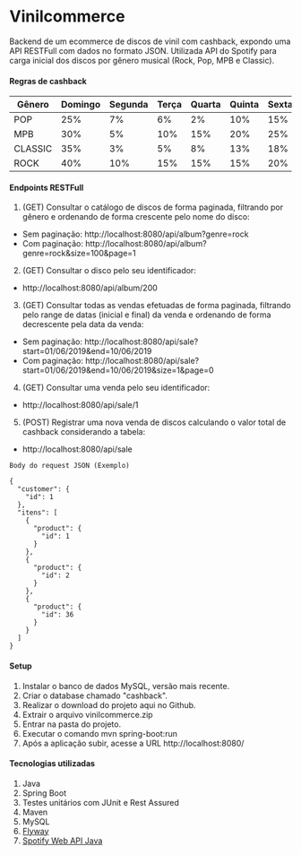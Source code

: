 # Vinilcommerce

Backend de um ecommerce de discos de vinil com cashback, expondo uma API RESTFull com dados no formato JSON. 
Utilizada API do Spotify para carga inicial dos discos por gênero musical (Rock, Pop, MPB e Classic).

#### Regras de cashback

| Gênero  | Domingo | Segunda | Terça | Quarta | Quinta | Sexta | Sábado |
|---------|---------|---------|-------|--------|--------|-------|--------|
| POP     | 25%     | 7%      | 6%    | 2%     | 10%    | 15%   | 20%    |
| MPB     | 30%     | 5%      | 10%   | 15%    | 20%    | 25%   | 30%    |
| CLASSIC | 35%     | 3%      | 5%    | 8%     | 13%    | 18%   | 25%    |
| ROCK    | 40%     | 10%     | 15%   | 15%    | 15%    | 20%   | 40%    |

  #### Endpoints RESTFull
  1. (GET) Consultar o catálogo de discos de forma paginada, filtrando por gênero e
  ordenando de forma crescente pelo nome do disco:   
   - Sem paginação: http://localhost:8080/api/album?genre=rock
   - Com paginação: http://localhost:8080/api/album?genre=rock&size=100&page=1

  2. (GET) Consultar o disco pelo seu identificador: 
   - http://localhost:8080/api/album/200

  3. (GET) Consultar todas as vendas efetuadas de forma paginada, filtrando pelo range
  de datas (inicial e final) da venda e ordenando de forma decrescente pela
  data da venda:    
   - Sem paginação: http://localhost:8080/api/sale?start=01/06/2019&end=10/06/2019
   - Com paginação: http://localhost:8080/api/sale?start=01/06/2019&end=10/06/2019&size=1&page=0

  4. (GET) Consultar uma venda pelo seu identificador: 
   - http://localhost:8080/api/sale/1

  5. (POST) Registrar uma nova venda de discos calculando o valor total de cashback
  considerando a tabela: 
   - http://localhost:8080/api/sale
    
    Body do request JSON (Exemplo)
    
    {
      "customer": {
        "id": 1
      },
      "itens": [
        {
          "product": {
            "id": 1
          }
        },
        {
          "product": {
            "id": 2
          }
        },
        {
          "product": {
            "id": 36
          }
        }
      ]
    }   
   
  #### Setup
  1. Instalar o banco de dados MySQL, versão mais recente.
  2. Criar o database chamado "cashback".
  2. Realizar o download do projeto aqui no Github.
  2. Extrair o arquivo vinilcommerce.zip
  3. Entrar na pasta do projeto.
  4. Executar o comando mvn spring-boot:run
  5. Após a aplicação subir, acesse a URL http://localhost:8080/
  
  #### Tecnologias utilizadas
  1. Java
  2. Spring Boot
  3. Testes unitários com JUnit e Rest Assured
  4. Maven
  5. MySQL
  6. [Flyway](https://flywaydb.org/)
  7. [Spotify Web API Java](https://github.com/thelinmichael/spotify-web-api-java)
